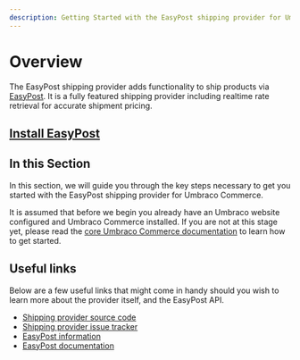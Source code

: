 ```yaml
---
description: Getting Started with the EasyPost shipping provider for Umbraco Commerce.
---
```


# Overview

The EasyPost shipping provider adds functionality to ship products via [EasyPost](https://www.easypost.com/). It is a fully featured shipping provider including realtime rate retrieval for accurate shipment pricing.

## [Install EasyPost](../install-shipping-providers.md)

## In this Section

In this section, we will guide you through the key steps necessary to get you started with the EasyPost shipping provider for Umbraco Commerce.

It is assumed that before we begin you already have an Umbraco website configured and Umbraco Commerce installed. If you are not at this stage yet, please read the [core Umbraco Commerce documentation](https://docs.umbraco.com/umbraco-commerce/) to learn how to get started.

## Useful links

Below are a few useful links that might come in handy should you wish to learn more about the provider itself, and the EasyPost API.

* [Shipping provider source code](https://github.com/umbraco/Umbraco.Commerce.ShippingProviders.EasyPost)
* [Shipping provider issue tracker](https://github.com/umbraco/Umbraco.Commerce.Issues/issues)
* [EasyPost information](https://www.easypost.com/)
* [EasyPost documentation](https://www.easypost.com/getting-started)

